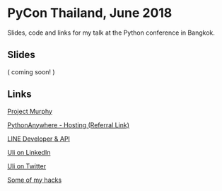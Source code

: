 # PyCon Thailand, June 2018

Slides, code and links for my talk at the Python conference in Bangkok.

## Slides

( coming soon! )

## Links

[Project Murphy](https://www.projectmurphy.net/)

[PythonAnywhere - Hosting (Referral Link)](https://www.pythonanywhere.com/?affiliate_id=001e238f)

[LINE Developer & API](https://developers.line.me/en/)

[Uli on LinkedIn](https://www.linkedin.com/in/uhitzel/)

[Uli on Twitter](https://twitter.com/u1i)

[Some of my hacks](http://hacks.sotong.io)

